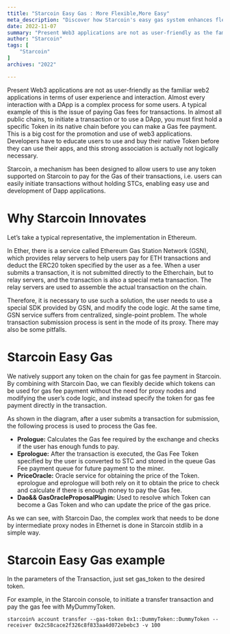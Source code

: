 ```yaml
---
ttitle: "Starcoin Easy Gas : More Flexible,More Easy"
meta_description: "Discover how Starcoin's easy gas system enhances flexibility and simplifies Move blockchain transactions."
date: 2022-11-07
summary: "Present Web3 applications are not as user-friendly as the familiar web2 applications in terms of user experience and interaction. Almost every interaction with a DApp is a complex process for some users. A typical..."
author: "Starcoin"
tags: [
    "Starcoin"
]
archives: "2022"

---
```


Present Web3 applications are not as user-friendly as the familiar web2 applications in terms of user experience and interaction. Almost every interaction with a DApp is a complex process for some users. A typical example of this is the issue of paying Gas fees for transactions.
In almost all public chains, to initiate a transaction or to use a DApp, you must first hold a specific Token in its native chain before you can make a Gas fee payment. This is a big cost for the promotion and use of web3 applications. Developers have to educate users to use and buy their native Token before they can use their apps, and this strong association is actually not logically necessary.

Starcoin, a mechanism has been designed to allow users to use any token supported on Starcoin to pay for the Gas of their transactions, i.e. users can easily initiate transactions without holding STCs, enabling easy use and development of Dapp applications.

# Why Starcoin Innovates

Let’s take a typical representative, the implementation in Ethereum.

In Ether, there is a service called Ethereum Gas Station Network (GSN), which provides relay servers to help users pay for ETH transactions and deduct the ERC20 token specified by the user as a fee. When a user submits a transaction, it is not submitted directly to the Etherchain, but to relay servers, and the transaction is also a special meta transaction. The relay servers are used to assemble the actual transaction on the chain.

Therefore, it is necessary to use such a solution, the user needs to use a special SDK provided by GSN, and modify the code logic. At the same time, GSN service suffers from centralized, single-point problem. The whole transaction submission process is sent in the mode of its proxy. There may also be some pitfalls.

# Starcoin Easy Gas

We natively support any token on the chain for gas fee payment in Starcoin. By combining with Starcoin Dao, we can flexibly decide which tokens can be used for gas fee payment without the need for proxy nodes and modifying the user’s code logic, and instead specify the token for gas fee payment directly in the transaction.

As shown in the diagram, after a user submits a transaction for submission, the following process is used to process the Gas fee.

- **Prologue:** Calculates the Gas fee required by the exchange and checks if the user has enough funds to pay.
- **Eprologue:** After the transaction is executed, the Gas Fee Token specified by the user is converted to STC and stored in the queue Gas Fee payment queue for future payment to the miner.
- **PriceOracle:** Oracle service for obtaining the price of the Token. eprologue and eprologue will both rely on it to obtain the price to check and calculate if there is enough money to pay the Gas fee.
- **Dao&& GasOracleProposalPlugin:** Used to resolve which Token can become a Gas Token and who can update the price of the gas price.

As we can see, with Starcoin Dao, the complex work that needs to be done by intermediate proxy nodes in Ethernet is done in Starcoin stdlib in a simple way.

# Starcoin Easy Gas example

In the parameters of the Transaction, just set gas_token to the desired token.

For example, in the Starcoin console, to initiate a transfer transaction and pay the gas fee with MyDummyToken.

```
starcoin% account transfer --gas-token 0x1::DummyToken::DummyToken --receiver 0x2c58cace2f326c8f833aa4d072ebebc3 -v 100
```